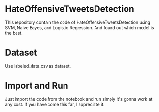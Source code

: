 # HateOffensiveTweetsDetection
This repository contain the code of HateOffensiveTweetsDetection using SVM, Naive Bayes, and Logistic Regression. And found out which model is the best.

# Dataset
Use labeled_data.csv as dataset.

# Import and Run
Just import the code from the notebook and run simply it's gonna work at any cost.
If you have come this far, I appreciate it.
